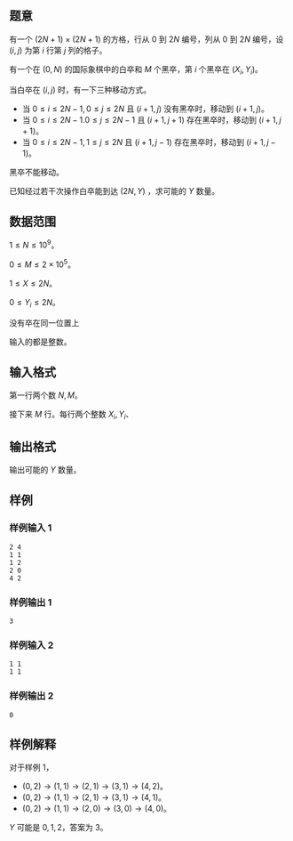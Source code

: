 ## 题意

有一个 $(2N+1)\times (2N+1)$ 的方格，行从 $0$ 到 $2N$ 编号，列从 $0$ 到 $2N$ 编号，设 $(i,j)$ 为第 $i$ 行第 $j$ 列的格子。

有一个在 $(0,N)$ 的国际象棋中的白卒和 $M$ 个黑卒，第 $i$ 个黑卒在 $(X_i,Y_i)$。

当白卒在 $(i,j)$ 时，有一下三种移动方式。

- 当 $0\le i \le 2N-1,0\le j\le 2N$ 且 $(i+1,j)$ 没有黑卒时，移动到 $(i+1,j)$。
- 当 $0\le i\le 2N-1.0\le j\le 2N-1$ 且 $(i+1,j+1)$ 存在黑卒时，移动到 $(i+1,j+1)$。
- 当 $0\le i\le 2N-1,1\le j\le 2N$ 且 $(i+1,j-1)$ 存在黑卒时，移动到 $(i+1,j-1)$。

黑卒不能移动。

已知经过若干次操作白卒能到达 $(2N,Y)$ ，求可能的 $Y$ 数量。

## 数据范围

$1\le N\le 10^9$。

$0\le M\le 2\times 10^5$。

$1\le X\le 2N$。

$0\le Y_i\le 2N$。

没有卒在同一位置上

输入的都是整数。

## 输入格式

第一行两个数 $N,M$。

接下来 $M$ 行。每行两个整数 $X_i,Y_i$、

## 输出格式

输出可能的 $Y$ 数量。

## 样例

### 样例输入 1

```
2 4
1 1
1 2
2 0
4 2
```



### 样例输出 1

```
3
```



### 样例输入 2

```
1 1
1 1
```



### 样例输出 2

```
0
```

##  样例解释

对于样例 1，

- $(0,2) \to (1,1) \to (2,1) \to (3,1) \to (4,2)$。
- $(0,2) \to(1,1) \to(2,1) \to (3,1) \to (4,1)$。
- $(0,2) \to (1,1) \to (2,0) \to (3,0) \to (4,0)$。

$Y$ 可能是 $0,1,2$，答案为 $3$。